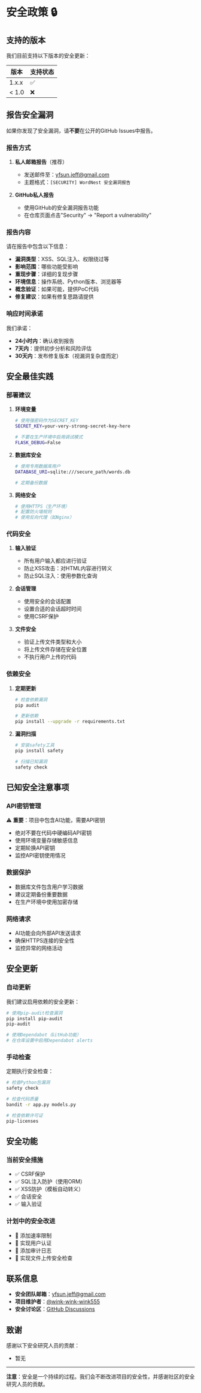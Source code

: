 # 安全政策 🔒

## 支持的版本

我们目前支持以下版本的安全更新：

| 版本 | 支持状态 |
| --- | --- |
| 1.x.x | ✅ |
| < 1.0 | ❌ |

## 报告安全漏洞

如果你发现了安全漏洞，请**不要**在公开的GitHub Issues中报告。

### 报告方式

1. **私人邮箱报告**（推荐）
   - 发送邮件至：yfsun.jeff@gmail.com
   - 主题格式：`[SECURITY] WordNest 安全漏洞报告`

2. **GitHub私人报告**
   - 使用GitHub的安全漏洞报告功能
   - 在仓库页面点击"Security" → "Report a vulnerability"

### 报告内容

请在报告中包含以下信息：

- **漏洞类型**：XSS、SQL注入、权限绕过等
- **影响范围**：哪些功能受影响
- **重现步骤**：详细的复现步骤
- **环境信息**：操作系统、Python版本、浏览器等
- **概念验证**：如果可能，提供PoC代码
- **修复建议**：如果有修复思路请提供

### 响应时间承诺

我们承诺：

- **24小时内**：确认收到报告
- **7天内**：提供初步分析和风险评估
- **30天内**：发布修复版本（视漏洞复杂度而定）

## 安全最佳实践

### 部署建议

1. **环境变量**
   ```bash
   # 使用强密码作为SECRET_KEY
   SECRET_KEY=your-very-strong-secret-key-here
   
   # 不要在生产环境中启用调试模式
   FLASK_DEBUG=False
   ```

2. **数据库安全**
   ```bash
   # 使用专用数据库用户
   DATABASE_URI=sqlite:///secure_path/words.db
   
   # 定期备份数据
   ```

3. **网络安全**
   ```bash
   # 使用HTTPS（生产环境）
   # 配置防火墙规则
   # 使用反向代理（如Nginx）
   ```

### 代码安全

1. **输入验证**
   - 所有用户输入都应进行验证
   - 防止XSS攻击：对HTML内容进行转义
   - 防止SQL注入：使用参数化查询

2. **会话管理**
   - 使用安全的会话配置
   - 设置合适的会话超时时间
   - 使用CSRF保护

3. **文件安全**
   - 验证上传文件类型和大小
   - 将上传文件存储在安全位置
   - 不执行用户上传的代码

### 依赖安全

1. **定期更新**
   ```bash
   # 检查依赖漏洞
   pip audit
   
   # 更新依赖
   pip install --upgrade -r requirements.txt
   ```

2. **漏洞扫描**
   ```bash
   # 安装safety工具
   pip install safety
   
   # 扫描已知漏洞
   safety check
   ```

## 已知安全注意事项

### API密钥管理

⚠️ **重要**：项目中包含AI功能，需要API密钥

- 绝对不要在代码中硬编码API密钥
- 使用环境变量存储敏感信息
- 定期轮换API密钥
- 监控API密钥使用情况

### 数据保护

- 数据库文件包含用户学习数据
- 建议定期备份重要数据
- 在生产环境中使用加密存储

### 网络请求

- AI功能会向外部API发送请求
- 确保HTTPS连接的安全性
- 监控异常的网络活动

## 安全更新

### 自动更新

我们建议启用依赖的安全更新：

```bash
# 使用pip-audit检查漏洞
pip install pip-audit
pip-audit

# 使用Dependabot（GitHub功能）
# 在仓库设置中启用Dependabot alerts
```

### 手动检查

定期执行安全检查：

```bash
# 检查Python包漏洞
safety check

# 检查代码质量
bandit -r app.py models.py

# 检查依赖许可证
pip-licenses
```

## 安全功能

### 当前安全措施

- ✅ CSRF保护
- ✅ SQL注入防护（使用ORM）
- ✅ XSS防护（模板自动转义）
- ✅ 会话安全
- ✅ 输入验证

### 计划中的安全改进

- 🔄 添加速率限制
- 🔄 实现用户认证
- 🔄 添加审计日志
- 🔄 实现文件上传安全检查

## 联系信息

- **安全团队邮箱**：yfsun.jeff@gmail.com
- **项目维护者**：[@wink-wink-wink555](https://github.com/wink-wink-wink555)
- **安全讨论区**：[GitHub Discussions](https://github.com/wink-wink-wink555/WordNest/discussions)

## 致谢

感谢以下安全研究人员的贡献：

<!-- 这里会列出报告安全漏洞的研究人员 -->
- 暂无

---

**注意**：安全是一个持续的过程。我们会不断改进项目的安全性，并感谢社区的安全研究人员的贡献。 
